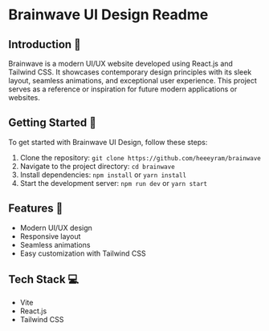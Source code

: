 # Brainwave UI Design Readme

## Introduction 🤖

Brainwave is a modern UI/UX website developed using React.js and Tailwind CSS. It showcases contemporary design principles with its sleek layout, seamless animations, and exceptional user experience. This project serves as a reference or inspiration for future modern applications or websites.

## Getting Started 🚀

To get started with Brainwave UI Design, follow these steps:

1. Clone the repository: ```git clone https://github.com/heeeyram/brainwave```
2. Navigate to the project directory: ```cd brainwave```
3. Install dependencies: ```npm install``` or ```yarn install```
4. Start the development server: ```npm run dev``` or ```yarn start```

## Features 🌟

- Modern UI/UX design
- Responsive layout
- Seamless animations
- Easy customization with Tailwind CSS

## Tech Stack 💻

- Vite
- React.js
- Tailwind CSS

